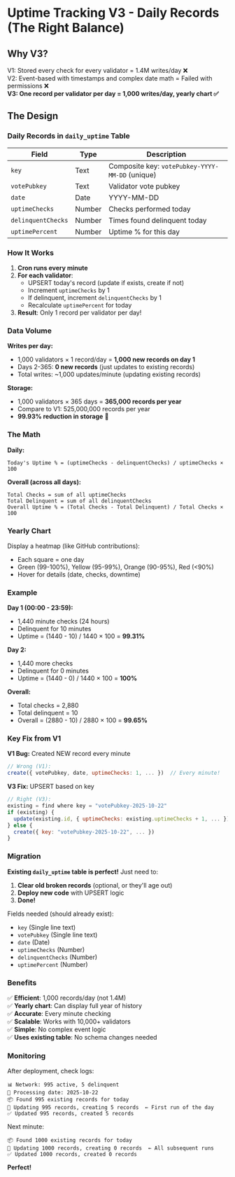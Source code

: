 # Uptime Tracking V3 - Daily Records (The Right Balance)

## Why V3?

V1: Stored every check for every validator = 1.4M writes/day ❌  
V2: Event-based with timestamps and complex date math = Failed with permissions ❌  
**V3: One record per validator per day = 1,000 writes/day, yearly chart ✅**

## The Design

### Daily Records in `daily_uptime` Table

| Field | Type | Description |
|-------|------|-------------|
| `key` | Text | Composite key: `votePubkey-YYYY-MM-DD` (unique) |
| `votePubkey` | Text | Validator vote pubkey |
| `date` | Date | YYYY-MM-DD |
| `uptimeChecks` | Number | Checks performed today |
| `delinquentChecks` | Number | Times found delinquent today |
| `uptimePercent` | Number | Uptime % for this day |

### How It Works

1. **Cron runs every minute**
2. **For each validator**:
   - UPSERT today's record (update if exists, create if not)
   - Increment `uptimeChecks` by 1
   - If delinquent, increment `delinquentChecks` by 1
   - Recalculate `uptimePercent` for today
3. **Result**: Only 1 record per validator per day!

### Data Volume

**Writes per day:**
- 1,000 validators × 1 record/day = **1,000 new records on day 1**
- Days 2-365: **0 new records** (just updates to existing records)
- Total writes: ~1,000 updates/minute (updating existing records)

**Storage:**
- 1,000 validators × 365 days = **365,000 records per year**
- Compare to V1: 525,000,000 records per year
- **99.93% reduction in storage** 🎉

### The Math

**Daily:**
```
Today's Uptime % = (uptimeChecks - delinquentChecks) / uptimeChecks × 100
```

**Overall (across all days):**
```
Total Checks = sum of all uptimeChecks
Total Delinquent = sum of all delinquentChecks
Overall Uptime % = (Total Checks - Total Delinquent) / Total Checks × 100
```

### Yearly Chart

Display a heatmap (like GitHub contributions):
- Each square = one day
- Green (99-100%), Yellow (95-99%), Orange (90-95%), Red (<90%)
- Hover for details (date, checks, downtime)

### Example

**Day 1 (00:00 - 23:59):**
- 1,440 minute checks (24 hours)
- Delinquent for 10 minutes
- Uptime = (1440 - 10) / 1440 × 100 = **99.31%**

**Day 2:**
- 1,440 more checks
- Delinquent for 0 minutes  
- Uptime = (1440 - 0) / 1440 × 100 = **100%**

**Overall:**
- Total checks = 2,880
- Total delinquent = 10
- Overall = (2880 - 10) / 2880 × 100 = **99.65%**

### Key Fix from V1

**V1 Bug:** Created NEW record every minute
```javascript
// Wrong (V1):
create({ votePubkey, date, uptimeChecks: 1, ... })  // Every minute!
```

**V3 Fix:** UPSERT based on key
```javascript
// Right (V3):
existing = find where key = "votePubkey-2025-10-22"
if (existing) {
  update(existing.id, { uptimeChecks: existing.uptimeChecks + 1, ... })
} else {
  create({ key: "votePubkey-2025-10-22", ... })
}
```

### Migration

**Existing `daily_uptime` table is perfect!** Just need to:
1. **Clear old broken records** (optional, or they'll age out)
2. **Deploy new code** with UPSERT logic
3. **Done!**

Fields needed (should already exist):
- `key` (Single line text)
- `votePubkey` (Single line text)
- `date` (Date)
- `uptimeChecks` (Number)
- `delinquentChecks` (Number)
- `uptimePercent` (Number)

### Benefits

✅ **Efficient**: 1,000 records/day (not 1.4M)  
✅ **Yearly chart**: Can display full year of history  
✅ **Accurate**: Every minute checking  
✅ **Scalable**: Works with 10,000+ validators  
✅ **Simple**: No complex event logic  
✅ **Uses existing table**: No schema changes needed  

### Monitoring

After deployment, check logs:
```
📊 Network: 995 active, 5 delinquent
📅 Processing date: 2025-10-22
📦 Found 995 existing records for today
📝 Updating 995 records, creating 5 records  ← First run of the day
✅ Updated 995 records, created 5 records
```

Next minute:
```
📦 Found 1000 existing records for today
📝 Updating 1000 records, creating 0 records  ← All subsequent runs
✅ Updated 1000 records, created 0 records
```

**Perfect!**
